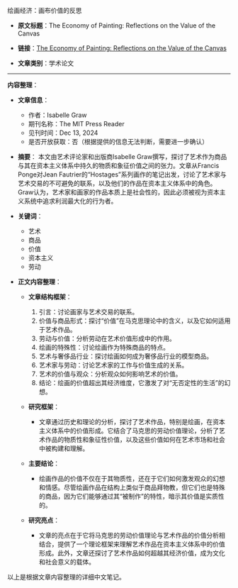 绘画经济：画布价值的反思
- **原文标题**：The Economy of Painting: Reflections on the Value of the Canvas
- **链接**：[The Economy of Painting: Reflections on the Value of the Canvas](https://thereader.mitpress.mit.edu/the-economy-of-painting-reflections-on-the-value-of-the-canvas/)

- **文章类别**：学术论文

---
**内容整理**：
- **文章信息**：
  - 作者：Isabelle Graw
  - 期刊名称：The MIT Press Reader
  - 见刊时间：Dec 13, 2024
  - 是否开放获取：否（根据提供的信息无法判断，需要进一步确认）

- **摘要**：
  本文由艺术评论家和出版商Isabelle Graw撰写，探讨了艺术作为商品与其在资本主义体系中持久的物质和象征价值之间的张力。文章从Francis Ponge对Jean Fautrier的“Hostages”系列画作的笔记出发，讨论了艺术家与艺术交易的不可避免的联系，以及他们的作品在资本主义体系中的角色。Graw认为，艺术家和画家的作品本质上是社会性的，因此必须被视为资本主义系统中追求利润最大化的行为者。

- **关键词**：
  - 艺术
  - 商品
  - 价值
  - 资本主义
  - 劳动

- **正文内容整理**：
  - **文章结构框架**：
    1. 引言：讨论画家与艺术交易的联系。
    2. 价值与商品形式：探讨“价值”在马克思理论中的含义，以及它如何适用于艺术作品。
    3. 劳动与价值：分析劳动在艺术价值形成中的作用。
    4. 绘画的特殊性：讨论绘画作为特殊商品的特点。
    5. 艺术与奢侈品行业：探讨绘画如何成为奢侈品行业的模型商品。
    6. 艺术家与劳动：讨论艺术家的工作与价值生成的关系。
    7. 艺术的价值与观众：分析观众如何影响艺术的价值。
    8. 结论：绘画的价值超出其经济维度，它激发了对“无否定性的生活”的幻想。

  - **研究框架**：
    - 文章通过历史和理论的分析，探讨了艺术作品，特别是绘画，在资本主义体系中的价值形成。它结合了马克思的劳动价值理论，分析了艺术作品的物质性和象征性价值，以及这些价值如何在艺术市场和社会中被构建和理解。

  - **主要结论**：
    - 绘画作品的价值不仅在于其物质性，还在于它们如何激发观众的幻想和情感。尽管绘画作品在结构上类似于商品拜物教，但它们也是特殊的商品，因为它们能够通过其“被制作”的特性，暗示其价值是实质性的。

  - **研究亮点**：
    - 文章的亮点在于它将马克思的劳动价值理论与艺术作品的价值分析相结合，提供了一个理论框架来理解艺术作品在资本主义体系中的价值形成。此外，文章还探讨了艺术作品如何超越其经济价值，成为文化和社会意义的载体。

以上是根据文章内容整理的详细中文笔记。